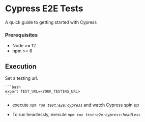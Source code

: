 # Cypress E2E Tests

A quick guide to getting started with Cypress

### Prerequisites

* Node >= 12
* npm >= 6

## Execution
  Set a testing url.

    ```bash
    export TEST_URL=<YOUR_TESTING_URL>
    ```

* execute _`npm run test:e2e:cypress`_ and watch Cypress spin up

* To run headlessly, execute _`npm run test:e2e:cypress:headless`_
